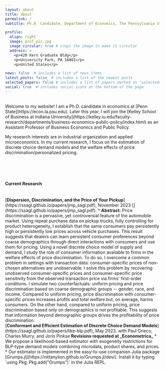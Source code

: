 ```yaml
---
layout: about
title: about
permalink: /
subtitle: Ph.D. Candidate, Department of Economics, The Pennsylvania State University

profile:
  align: right
  image: prof_pic.jpg
  image_circular: true # crops the image to make it circular
  address: >
    <p>420 Kern Graduate Bldg</p>
    <p>University Park, PA 16802</p>
    <p>United States</p>

news: false  # includes a list of news items
latest_posts: false  # includes a list of the newest posts
selected_papers: false # includes a list of papers marked as "selected={true}"
social: true  # includes social icons at the bottom of the page
---
```

<br />
Welcome to my website! I am a Ph.D. candidate in economics at [Penn State](https://econ.la.psu.edu). Later this year, I will join the [Kelley School of Business at Indiana University](https://kelley.iu.edu/faculty-research/departments/business-economics-public-policy/index.html) as an Assistant Professor of Business Economics and Public Policy. 

My research interests are in industrial organization and applied microeconomics. In my current research, I focus on the estimation of discrete choice demand models and the welfare effects of price discrimination/personalized pricing.

<br /> 
<br />
<br />
  
#### Current Research
<br />
[<b>Dispersion, Discrimination, and the Price of Your Pickup</b>](https://ssagl.github.io/papers/jmp_sagl.pdf), November 2023 [<i class="fa-solid fa-truck-pickup" style="color: #b509ac;"></i>](https://ssagl.github.io/papers/jmp_sagl.pdf).
* <b>Abstract:</b> Price discrimination is a pervasive, yet controversial feature of the automobile market. Using repeat purchase data on pickup trucks, fully controlling for product heterogeneity, I establish that the same consumers pay persistently high or persistently low prices across vehicle purchases. This result suggests that dealers can learn persistent consumer preferences beyond coarse demographics through direct interactions with consumers and use them for pricing. Using a novel discrete choice model of supply and demand, I study the role of consumer information available to firms in the welfare effects of price discrimination. To do so, I overcome a common problem in settings with transaction data: consumer-specific prices of non-chosen alternatives are unobservable. I solve this problem by recovering unobserved consumer-specific prices and consumer-specific price sensitivity from the observed transaction price via firms' first-order conditions. I simulate two counterfactuals: uniform pricing and price discrimination based on coarse demographic groups -- gender, race, and income. Compared to uniform pricing, price discrimination with consumer-specific prices increases profits and total welfare but, on average, harms consumers. On the other hand, compared to uniform pricing, price discrimination based only on demographics is not profitable. This suggests that information beyond demographic groups drives the profitability of price discrimination.

<br />
[<b>Conformant and Efficient Estimation of Discrete Choice Demand Models</b>](https://ssagl.github.io/papers/like-blp.pdf), May 2023.  
with Paul Grieco, Charles Murry, and Joris Pinkse  
<b>Revisions requested at _Econometrica_</b> 
* We propose a likelihood-based estimator with exogeneity restrictions
for BLP-type demand models combining microdata, product shares, and prices.  
* Our estimator is implemented in the easy-to-use companion Julia package [Grumps.jl](https://nittanylion.github.io/Grumps.jl/dev/). Install it by typing `using Pkg; Pkg.add("Grumps")` in the Julia REPL.